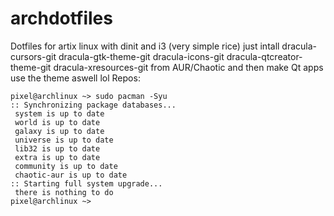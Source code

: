 # archdotfiles
Dotfiles for artix linux with dinit and i3 (very simple rice)
just intall 
dracula-cursors-git dracula-gtk-theme-git dracula-icons-git 
dracula-qtcreator-theme-git dracula-xresources-git
from AUR/Chaotic and then make Qt apps use the theme aswell lol
Repos:

```
pixel@archlinux ~> sudo pacman -Syu
:: Synchronizing package databases...
 system is up to date
 world is up to date
 galaxy is up to date
 universe is up to date
 lib32 is up to date
 extra is up to date
 community is up to date
 chaotic-aur is up to date
:: Starting full system upgrade...
 there is nothing to do
pixel@archlinux ~> 
```
